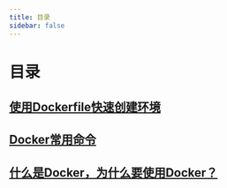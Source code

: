 ```yaml
---
title: 目录
sidebar: false
---
```

# 目录

## [使用Dockerfile快速创建环境](3.md)
## [Docker常用命令](2.md)
## [什么是Docker，为什么要使用Docker？](1.md)
